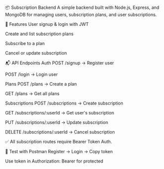 📦 Subscription Backend
A simple backend built with Node.js, Express, and MongoDB for managing users, subscription plans, and user subscriptions.

🚀 Features
User signup & login with JWT

Create and list subscription plans

Subscribe to a plan

Cancel or update subscription


📬 API Endpoints
Auth
POST /signup → Register user

POST /login → Login user

Plans
POST /plans → Create a plan

GET /plans → Get all plans

Subscriptions
POST /subscriptions → Create subscription

GET /subscriptions/:userId → Get user's subscription

PUT /subscriptions/:userId → Update subscription

DELETE /subscriptions/:userId → Cancel subscription

✅ All subscription routes require Bearer Token Auth.

🧪 Test with Postman
Register → Login → Copy token

Use token in Authorization: Bearer <token> for protected
